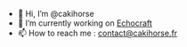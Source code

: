 - 👋 Hi, I’m @cakihorse
- 🌱 I’m currently working on [Echocraft](https://EchocraftMc)
- 📫 How to reach me : contact@cakihorse.fr

<!---
cakihorse/cakihorse is a ✨ special ✨ repository because its `README.md` (this file) appears on your GitHub profile.
You can click the Preview link to take a look at your changes.
--->
